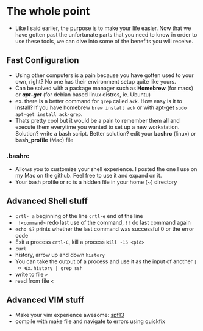 # The whole point

* Like I said earlier, the purpose is to make your life easier. Now that we have gotten past the unfortunate parts that you need to know in order to use these tools, we can dive into some of the benefits you will receive. 

## Fast Configuration

* Using other computers is a pain because you have gotten used to your own, right? No one has their environment setup quite like yours. 
* Can be solved with a package manager such as __Homebrew__ (for macs) or ___apt-get___ (for debian based linux distros, ie. Ubuntu)
* ex. there is a better command for ``` grep ``` called ``` ack ```. How easy is it to install? If you have homebrew ``` brew install ack ``` or with apt-get ``` sudo apt-get install ack-grep ```. 
* Thats pretty cool but it would be a pain to remember them all and execute them everytime you wanted to set up a new workstation. Solution? write a bash script. Better solution? edit your __bashrc__ (linux) or __bash_profile__ (Mac) file

### .bashrc

* Allows you to customize your shell experience. I posted the one I use on my Mac on the github. Feel free to use it and expand on it.
* Your bash profile or rc is a hidden file in your home (~) directory


## Advanced Shell stuff

* ``` crtl- a ``` beginning of the line ``` crtl-e ``` end of the line
* ``` !<command>``` redo last use of the command, ``` !! ``` do last command again
* ``` echo $? ``` prints whether the last command was successful 0 or the error code
* Exit a process ``` crtl-C ```, kill a process ``` kill -15 <pid> ```
* ``` curl ```
* history, arrow up and down ``` history ```
* You can take the output of a process and use it as the input of another ``` | ```
  * ex. ``` history | grep ssh ``` 
* write to file ``` > ```
* read from file ``` < ```

## Advanced VIM stuff

* Make your vim experience awesome: [spf13](https://github.com/spf13/spf13-vim)
* compile with make file and navigate to errors using quickfix

